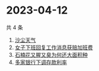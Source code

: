# 2023-04-12

共 4 条

<!-- BEGIN ZHIHUSEARCH -->
<!-- 最后更新时间 Wed Apr 12 2023 04:09:04 GMT+0800 (China Standard Time) -->
1. [沙尘天气](https://www.zhihu.com/search?q=沙尘天气)
1. [女子下班回复工作消息获赔加班费](https://www.zhihu.com/search?q=女子下班回复工作消息获赔加班费)
1. [石楠花又腥又臭为何还大面积种](https://www.zhihu.com/search?q=石楠花又腥又臭为何还大面积种)
1. [多家银行下调存款利率](https://www.zhihu.com/search?q=多家银行下调存款利率)
<!-- END ZHIHUSEARCH -->
